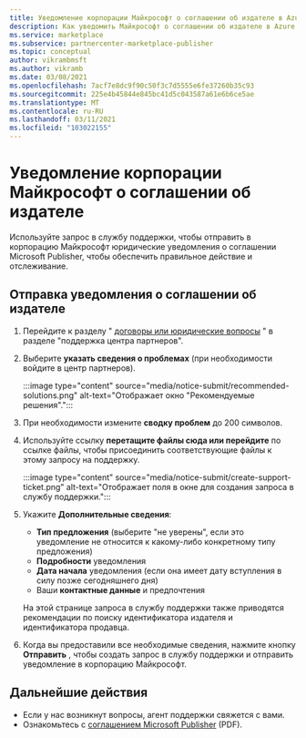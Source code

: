 ```yaml
---
title: Уведомление корпорации Майкрософт о соглашении об издателе в Azure Marketplace
description: Как уведомить Майкрософт о соглашении об издателе в Azure Marketplace.
ms.service: marketplace
ms.subservice: partnercenter-marketplace-publisher
ms.topic: conceptual
author: vikrambmsft
ms.author: vikramb
ms.date: 03/08/2021
ms.openlocfilehash: 7acf7e8dc9f90c50f3c7d5555e6fe37260b35c93
ms.sourcegitcommit: 225e4b45844e845bc41d5c043587a61e6b6ce5ae
ms.translationtype: MT
ms.contentlocale: ru-RU
ms.lasthandoff: 03/11/2021
ms.locfileid: "103022155"
---
```

# <a name="notifying-microsoft-regarding-the-publisher-agreement"></a>Уведомление корпорации Майкрософт о соглашении об издателе

Используйте запрос в службу поддержки, чтобы отправить в корпорацию Майкрософт юридические уведомления о соглашении Microsoft Publisher, чтобы обеспечить правильное действие и отслеживание.

## <a name="submit-notice-regarding-the-publisher-agreement"></a>Отправка уведомления о соглашении об издателе

1. Перейдите к разделу " [договоры или юридические вопросы](https://partner.microsoft.com/support/?stage=2&topicid=05a1a389-1256-d441-89c9-a140217de6b9) " в разделе "поддержка центра партнеров".

1. Выберите **указать сведения о проблемах** (при необходимости войдите в центр партнеров).

    :::image type="content" source="media/notice-submit/recommended-solutions.png" alt-text="Отображает окно &quot;Рекомендуемые решения&quot;.":::

1. При необходимости измените **сводку проблем** до 200 символов.
1. Используйте ссылку **перетащите файлы сюда или перейдите** по ссылке файлы, чтобы присоединить соответствующие файлы к этому запросу на поддержку.

    :::image type="content" source="media/notice-submit/create-support-ticket.png" alt-text="Отображает поля в окне для создания запроса в службу поддержки.":::

1. Укажите **Дополнительные сведения**:

    - **Тип предложения** (выберите "не уверены", если это уведомление не относится к какому-либо конкретному типу предложения)
    - **Подробности** уведомления
    - **Дата начала** уведомления (если она имеет дату вступления в силу позже сегодняшнего дня)
    - Ваши **контактные данные** и предпочтения

    На этой странице запроса в службу поддержки также приводятся рекомендации по поиску идентификатора издателя и идентификатора продавца.

1. Когда вы предоставили все необходимые сведения, нажмите кнопку **Отправить** , чтобы создать запрос в службу поддержки и отправить уведомление в корпорацию Майкрософт.

## <a name="next-steps"></a>Дальнейшие действия

- Если у нас возникнут вопросы, агент поддержки свяжется с вами.
- Ознакомьтесь с [соглашением Microsoft Publisher](https://go.microsoft.com/fwlink/?LinkID=699560) (PDF).
